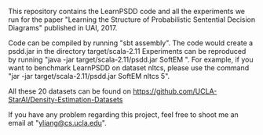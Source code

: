 This repository contains the LearnPSDD code and all the experiments we run for the paper "Learning the Structure of Probabilistic Sentential Decision Diagrams" published in UAI, 2017.

Code can be compiled by running "sbt assembly". The code would create a psdd.jar in the directory target/scala-2.11
Experiments can be reproduced by running "java -jar target/scala-2.11/psdd.jar SoftEM <the name of the dataset> <number of component learners>". For example, if you want to benchmark LearnPSDD on dataset nltcs, please use the command "jar -jar target/scala-2.11/psdd.jar SoftEM nltcs 5".
  
All these 20 datasets can be found on https://github.com/UCLA-StarAI/Density-Estimation-Datasets

If you have any problem regarding this project, feel free to shoot me an email at "yliang@cs.ucla.edu".

